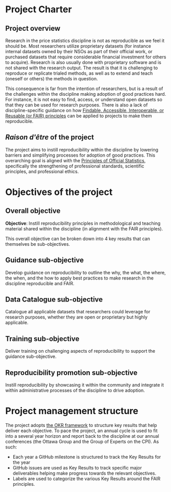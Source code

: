 # Project Charter

## Project overview

Research in the price statistics discipline is not as reproducible as we feel it should be. Most researchers utilize proprietary datasets (for instance internal datasets owned by their NSOs as part of their official work, or purchased datasets that require considerable financial investment for others to acquire). Research is also usually done with proprietary software and is not shared with the research output. The result is that it is challenging to reproduce or replicate trialed methods, as well as to extend and teach (oneself or others) the methods in question.

This consequence is far from the intention of researchers, but is a result of the challenges within the discipline making adoption of good practices hard. For instance, it is not easy to find, access, or understand open datasets so that they can be used for research purposes. There is also a lack of discipline-specific guidance on how [Findable, Accessible, Interoperable, or Reusable (or FAIR) principles](https://www.go-fair.org/fair-principles/) can be applied to projects to make them reproducible.

## *Raison d'être* of the project

The project aims to instill reproducibility within the discipline by lowering barriers and simplifying processes for adoption of good practices. This overarching goal is aligned with the [Principles of Official Statistics](https://unstats.un.org/unsd/dnss/hb/E-fundamental%20principles_A4-WEB.pdf), specifically the strengthening of professional standards, scientific principles, and professional ethics.

# Objectives of the project

## Overall objective

**Objective**: Instill reproducibility principles in methodological and teaching material shared within the discipline (in alignment with the FAIR principles).

This overall objective can be broken down into 4 key results that can themselves be sub-objectives.

## Guidance sub-objective

Develop guidance on reproducibility to outline the why, the what, the where, the when, and the how to apply best practices to make research in the discipline reproducible and FAIR.

## Data Catalogue sub-objective

Catalogue all applicable datasets that researchers could leverage for research purposes, whether they are open or proprietary but highly applicable.

## Training sub-objective

Deliver training on challenging aspects of reproducibility to support the guidance sub-objective.

## Reproducibility promotion sub-objective

Instill reproducibility by showcasing it within the community and integrate it within administrative processes of the discipline to drive adoption.

# Project management structure

The project adopts [the OKR framework](https://www.whatmatters.com/faqs/okr-meaning-definition-example) to structure key results that help deliver each objective. To pace the project, an annual cycle is used to fit into a several year horizon and report back to the discipline at our annual conferences (the Ottawa Group and the Group of Experts on the CPI). As such:

-   Each year a GitHub milestone is structured to track the Key Results for the year
-   GitHub issues are used as Key Results to track specific major deliverables helping make progress towards the relevant objectives.
-   Labels are used to categorize the various Key Results around the FAIR principles.
